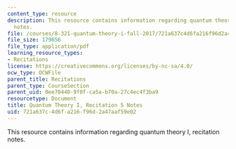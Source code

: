 ```yaml
---
content_type: resource
description: This resource contains information regarding quantum theory I, recitation
  notes.
file: /courses/8-321-quantum-theory-i-fall-2017/721a637c4d6fa216f96d2a47aaf59e02_MIT8_321F17_Rec5.pdf
file_size: 179656
file_type: application/pdf
learning_resource_types:
- Recitations
license: https://creativecommons.org/licenses/by-nc-sa/4.0/
ocw_type: OCWFile
parent_title: Recitations
parent_type: CourseSection
parent_uid: 0ee70440-9f0f-ca5a-b70a-27c4ec4f3ba9
resourcetype: Document
title: Quantum Theory I, Recitation 5 Notes
uid: 721a637c-4d6f-a216-f96d-2a47aaf59e02
---
```

This resource contains information regarding quantum theory I, recitation notes.